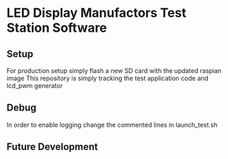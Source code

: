 # LED Display Manufactors Test Station Software


## Setup
For production setup simply flash a new SD card with the updated raspian image
This repository is simply tracking the test application code and lcd_pwm generator


## Debug
In order to enable logging change the commented lines in launch_test.sh


## Future Development
